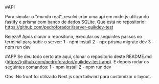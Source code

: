 #API

Para simular o "mundo real", resolvi criar uma api em node.js utilizando fastify e prisma com banco de dados SQLite. Que está no repositorio: https://github.com/pedroforadori/server-quikdev-test

Beleza!!
Após clonar o repositorio, executar os seguintes passos no terminal para subir o server:
1 - npm install
2 - npx prisma migrate dev
3 - npm run dev

#APP
Se deu todo certo ate aqui, clonar o repositorio deste README.md (https://github.com/pedroforadori/quikdev-test-app). E depois rodar os seguintes comandos: 
1 - npm install
2 - npm run dev

Obs: No front foi utilizado Next.js com tailwind para customizar o layout.